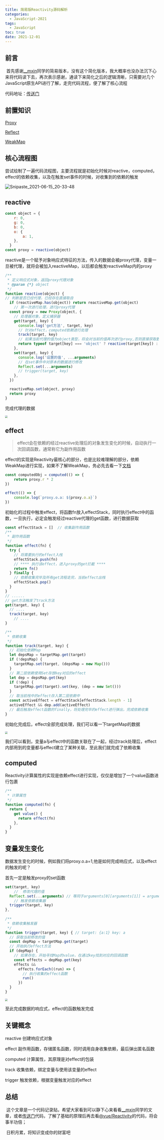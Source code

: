 ```yaml
---
title: 简易版Reactivity源码解析
categories:
  - JavaScript-2021
tags:
  - JavaScript
toc: true
date: 2021-12-01
---
```


## 前言

​	首先感谢[__mxin](https://juejin.cn/user/3790771824108808)同学的简易版本，没有这个简化版本，我大概率也没办法沉下心来将代码读下去，再次表示感谢，通读下来简化之后的逻辑清晰，只需要对几个JavaScript原生API进行了解，走完代码流程，便了解了核心流程



代码地址：[传送门](https://github.com/vkcyan/code-fragment/tree/master/Reactivity%E7%AE%80%E6%98%93%E7%89%88%E6%BA%90%E7%A0%81)



## 前置知识

[Proxy](https://developer.mozilla.org/zh-CN/docs/Web/JavaScript/Reference/Global_Objects/Proxy)

[Reflect](https://developer.mozilla.org/zh-CN/docs/Web/JavaScript/Reference/Global_Objects/Reflect)

[WeakMap](https://developer.mozilla.org/zh-CN/docs/Web/JavaScript/Reference/Global_Objects/WeakMap)



## 核心流程图

​		尝试绘制了一遍代码流程图，主要流程就是初始化时候对reactive，computed，effect的依赖收集，以及在触发set事件的时候，对收集到的依赖的触发

![Snipaste_2021-06-15_20-33-48](http://www.vkcyan.top/FjoAy1WA7p8OeSXqZYkrnSeera3j.png)



## reactive

```javascript
const object = {
    r: 0,
    g: 0,
    b: 0,
    o: {
    	a: 1,
    },
  }	
const proxy = reactive(object)
```

​	reactive是一个赋予对象响应式特征的方法，传入的数据会被proxy代理，变量一旦被代理，就将会被加入reactiveMap，以后都会触发reactiveMap内的proxy

````javascript
/**
 * 定义响应式对象，返回proxy代理对象
 * @param {*} object
 */
function reactive(object) {
// 判断是否已经代理，已经存在直接取自
  if (reactiveMap.has(object)) return reactiveMap.get(object)
	// 第一次进行处理，进行proxy代理
  const proxy = new Proxy(object, {
    // 处理器对象，定义捕获器
    get(target, key) {
      console.log('get方法', target, key)
      // 针对effect，computed依赖进行处理
      track(target, key)
      // 如果当前代理的值为object类型，将会对当前的值再次进行proxy,否则直接获取数据
      return typeof target[key] === 'object' ? reactive(target[key]) : Reflect.get(...arguments)
    },
    set(target, key) {
      console.log('设置的值', ...arguments)
      // 在set事件中对原本的数据进行修改
      Reflect.set(...arguments)
      // trigger(target, key)
    },
  })

  reactiveMap.set(object, proxy)
  return proxy
}
````

完成代理的数据

<img src="http://www.vkcyan.top/Fkt6CdXcoINsKX0ZhgzbaDSn073Z.png" style="zoom:50%;" />

## effect

> effect会在依赖的经过reactive处理后的对象发生变化的时候，自动执行一次回调函数，通常称它为副作用函数

effect的实现是Reactivity最核心的部分，也是比较难理解的部分，依赖WeakMap进行实现，如果不了解WeakMap，务必先去看一下[文档](https://developer.mozilla.org/zh-CN/docs/Web/JavaScript/Reference/Global_Objects/WeakMap)

````javascript
const computedObj = computed(() => {
	return proxy.r * 2
})

effect(() => {
	console.log(`proxy.o.a: ${proxy.o.a}`)
})
````

初始化的过程中触发effect，将函数fn放入effectStack，同时执行effect中的函数，一旦执行，必定会触发经过reactive代理的get函数，进行数据获取

```javascript
const effectStack = []  // 收集副作用函数
/**
 * 副作用函数
 */
function effect(fn) {
  try {
    // 将需要执行的effect入栈
    effectStack.push(fn)
    // **** 执行该effect，进入proxy的get拦截 ****
    return fn()
  } finally {
    // 依赖收集完毕及所有get流程走完，当前effect出栈
    effectStack.pop()
  }
}
// ......
// get方法触发了track方法
get(target, key) {
  // ....
  track(target, key)
	// ....
}

/**
 * 依赖收集
 */
function track(target, key) {
  // 初始化依赖Map
  let depsMap = targetMap.get(target)
  if (!depsMap) {
    targetMap.set(target, (depsMap = new Map()))
  }
  // 第二层依赖使用Set存放key对应的effect
  let dep = depsMap.get(key)
  if (!dep) {
    targetMap.get(target).set(key, (dep = new Set()))
  }
  // 取当前栈中的effect存入第二层依赖中
  const activeEffect = effectStack[effectStack.length - 1]
  activeEffect && dep.add(activeEffect)
  // 最后触发effect函数的finally，将处理完毕的effect进行弹出，完成依赖收集
}
```

初始化完成后，effect全部完成处理，我们可以看一下targetMap的数据

<img src="http://www.vkcyan.top/FhXB0sJ9-li2v03asqwdwKAis3Qs.png" style="zoom:50%;" />

我们可以看到，变量a与effect中的函数关联在了一起，经过track处理后，effect内部用到的变量都与effect建立了某种关联，至此我们就完成了依赖收集

## computed

Reactivity计算属性的实现是依赖effect进行实现，仅仅是增加了一个value函数进行包裹

```javascript
/**
 * 计算属性
 */
function computed(fn) {
  return {
    get value() {
      return effect(fn)
    },
  }
}
```



## 变量发生变化

数据发生变化的时候，例如我们将proxy.o.a=1,他是如何完成响应式，以及effect的触发的呢？

首先一定是触发proxy的set函数

```javascript
set(target, key)
	// 	修改代理的值
  Reflect.set(...arguments) // 等同于arguments[0][arguments[1]] = arguments[2]
	// 触发依赖收集器
  trigger(target, key)
},
  
/**
 * 依赖收集触发器
 */
function trigger(target, key) { // target: {a:1} key: a
  // 获取当前修改的值
  const depMap = targetMap.get(target)
  // 开始执行effect方法
  if (depMap) {
    // 如果存在，开始寻找Map的value，在通过key找到对应的回调函数
    const effects = depMap.get(key)
    effects &&
      effects.forEach((run) => {
      	// 执行收集的effect函数
        run()
      })
  }
}
```

<img src="http://www.vkcyan.top/Fuqeu7ONrETGQS60cJ0quEYeEcha.png" style="zoom:50%;" />



至此完成数据的响应式，effect的函数触发完成



## 关键概念

reactive 创建响应式对象

effect 副作用函数，存储匿名函数，同时调用自身收集依赖，最后弹出匿名函数

computed 计算属性，其原理是对effect的包装

track 收集依赖，绑定变量与使用该变量的effect

trigger 触发依赖，根据变量触发对应的effect



## 总结

​	这个文章是一个代码记录贴，希望大家看到可以静下心来看看[__mxin](https://juejin.cn/user/3790771824108808)同学的文章，或者[传送门](https://github.com/vkcyan/code-fragment/tree/master/Reactivity%E7%AE%80%E6%98%93%E7%89%88%E6%BA%90%E7%A0%81)代码，了解了基础的原理后再去看[@vue/Reactivity](https://github.com/vuejs/vue-next/tree/master/packages/reactivity#readme)的代码，将会事半功倍；

​	日积月累，将知识变成你的财富吧





